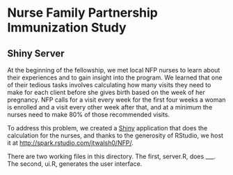 # Nurse Family Partnership Immunization Study 

## Shiny Server

At the beginning of the fellowship, we met local NFP nurses to learn about their experiences and to gain insight into the program.  We learned that one of their tedious tasks involves calculating how many visits they need to make for each client before she gives birth based on the week of her pregnancy.  NFP calls for a visit every week for the first four weeks a woman is enrolled and a visit every other week after that, and at a minimum the nurses need to make 80% of those recommended visits.  

To address this problem, we created a [Shiny](http://shiny.rstudio.org/) application that does the calculation for the nurses, and thanks to the generosity of RStudio, we host it at http://spark.rstudio.com/jtwalsh0/NFP/.  

There are two working files in this directory.  The first, server.R, does ___.  The second, ui.R, generates the user interface.
